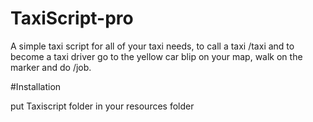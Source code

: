# TaxiScript-pro

A simple taxi script for all of your taxi needs, to call a taxi /taxi
and to become a taxi driver go to the yellow car blip on your map, walk on the marker and do /job.

#Installation

put Taxiscript folder in your resources folder
